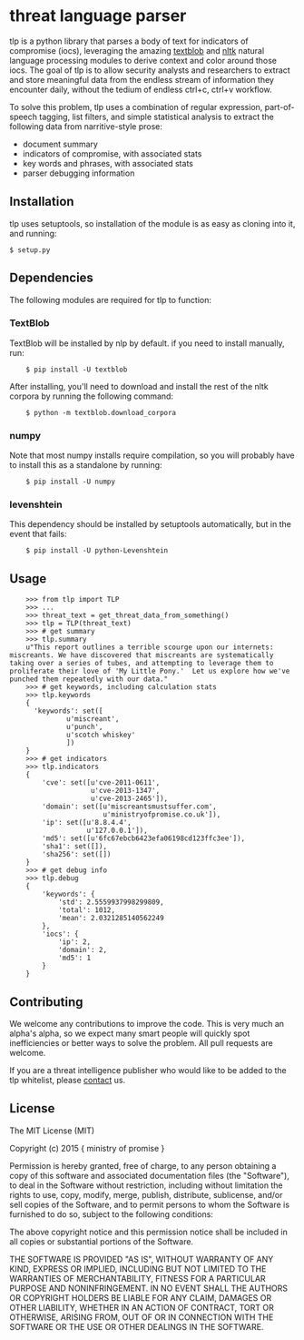 # threat language parser

tlp is a python library that parses a body of text for indicators of compromise (iocs), leveraging the amazing [textblob](http://textblob.readthedocs.org/en/dev/) and [nltk](http://www.nltk.org/) natural language processing modules to derive context and color around those iocs.  The goal of tlp is to allow security analysts and researchers to extract and store meaningful data from the endless stream of information they encounter daily, without the tedium of endless ctrl+c, ctrl+v workflow.

To solve this problem, tlp uses a combination of regular expression, part-of-speech tagging, list filters, and simple statistical analysis to extract the following data from narritive-style prose:

- document summary
- indicators of compromise, with associated stats
- key words and phrases, with associated stats
- parser debugging information

## Installation

tlp uses setuptools, so installation of the module is as easy as cloning into it, and running:

    $ setup.py
    
## Dependencies

The following modules are required for tlp to function:

### TextBlob
TextBlob will be installed by nlp by default.  if you need to install manually, run:

        $ pip install -U textblob

After installing, you'll need to download and install the rest of the nltk corpora by running the following command:

        $ python -m textblob.download_corpora
    
### numpy   
Note that most numpy installs require compilation, so you will probably have to install this as a standalone by running:

        $ pip install -U numpy
        
### levenshtein
This dependency should be installed by setuptools automatically, but in the event that fails:

        $ pip install -U python-Levenshtein
        
## Usage

        >>> from tlp import TLP
        >>> ...
        >>> threat_text = get_threat_data_from_something()
        >>> tlp = TLP(threat_text)
        >>> # get summary
        >>> tlp.summary
        u"This report outlines a terrible scourge upon our internets: miscreants. We have discovered that miscreants are systematically taking over a series of tubes, and attempting to leverage them to proliferate their love of 'My Little Pony.'  Let us explore how we've punched them repeatedly with our data."
        >>> # get keywords, including calculation stats
        >>> tlp.keywords
        {
          'keywords': set([
                  u'miscreant', 
                  u'punch', 
                  u'scotch whiskey'
                  ])
        }
        >>> # get indicators
        >>> tlp.indicators
        {
            'cve': set([u'cve-2011-0611', 
                        u'cve-2013-1347', 
                        u'cve-2013-2465']),
            'domain': set([u'miscreantsmustsuffer.com',
                           u'ministryofpromise.co.uk']),
            'ip': set([u'8.8.4.4',
                       u'127.0.0.1']),
            'md5': set([u'6fc67ebcb6423efa06198cd123ffc3ee']),
            'sha1': set([]),
            'sha256': set([])
        }
        >>> # get debug info
        >>> tlp.debug
        {
            'keywords': {
                'std': 2.5559937998299809, 
                'total': 1012, 
                'mean': 2.0321285140562249
            }, 
            'iocs': {
                'ip': 2,
                'domain': 2, 
                'md5': 1
            }
        }

## Contributing
We welcome any contributions to improve the code.  This is very much an alpha's alpha, so we expect many smart people will quickly spot inefficiencies or better ways to solve the problem.  All pull requests are welcome.

If you are a threat intelligence publisher who would like to be added to the tlp whitelist, please [contact](mailto:github@ministryofpromise.co.uk) us.

## License
The MIT License (MIT)

Copyright (c) 2015 { ministry of promise }

Permission is hereby granted, free of charge, to any person obtaining a copy
of this software and associated documentation files (the "Software"), to deal
in the Software without restriction, including without limitation the rights
to use, copy, modify, merge, publish, distribute, sublicense, and/or sell
copies of the Software, and to permit persons to whom the Software is
furnished to do so, subject to the following conditions:

The above copyright notice and this permission notice shall be included in all
copies or substantial portions of the Software.

THE SOFTWARE IS PROVIDED "AS IS", WITHOUT WARRANTY OF ANY KIND, EXPRESS OR
IMPLIED, INCLUDING BUT NOT LIMITED TO THE WARRANTIES OF MERCHANTABILITY,
FITNESS FOR A PARTICULAR PURPOSE AND NONINFRINGEMENT. IN NO EVENT SHALL THE
AUTHORS OR COPYRIGHT HOLDERS BE LIABLE FOR ANY CLAIM, DAMAGES OR OTHER
LIABILITY, WHETHER IN AN ACTION OF CONTRACT, TORT OR OTHERWISE, ARISING FROM,
OUT OF OR IN CONNECTION WITH THE SOFTWARE OR THE USE OR OTHER DEALINGS IN THE
SOFTWARE.
